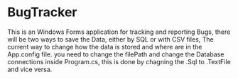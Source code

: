 # BugTracker
This is an Windows Forms application for tracking and reporting Bugs, there will be two ways to save the Data, either by SQL or with CSV files, The current way to change how the data is stored and where are in the App.config file. you need to change the filePath and change the Database connections inside Program.cs, this is done by chagning the .Sql to .TextFile and vice versa.
